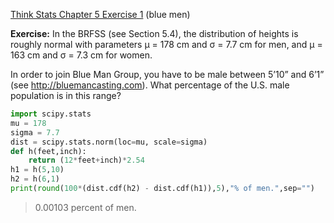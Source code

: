 [Think Stats Chapter 5 Exercise 1](http://greenteapress.com/thinkstats2/html/thinkstats2006.html#toc50) (blue men)

**Exercise:** In the BRFSS (see Section 5.4), the distribution of heights is roughly normal with parameters µ = 178 cm and σ = 7.7 cm for men, and µ = 163 cm and σ = 7.3 cm for women.

In order to join Blue Man Group, you have to be male between 5’10” and 6’1” (see http://bluemancasting.com). What percentage of the U.S. male population is in this range?

```python
import scipy.stats
mu = 178
sigma = 7.7
dist = scipy.stats.norm(loc=mu, scale=sigma)
def h(feet,inch):
    return (12*feet+inch)*2.54
h1 = h(5,10)
h2 = h(6,1)
print(round(100*(dist.cdf(h2) - dist.cdf(h1)),5),"% of men.",sep="")

```
>0.00103 percent of men.